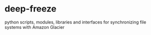 deep-freeze
===========

python scripts, modules, libraries and interfaces for synchronizing file systems with Amazon Glacier 